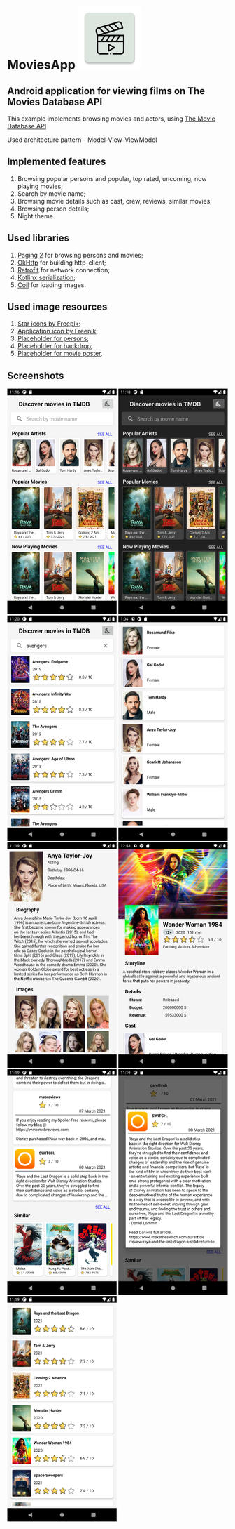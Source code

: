# MoviesApp ![Logo](/app/src/main/res/mipmap-xxhdpi/ic_app_icon.png)

## Android application for viewing films on The Movies Database API ##

This example implements browsing movies and actors, using [The Movie Database API](https://www.themoviedb.org/)

Used architecture pattern - Model-View-ViewModel

## Implemented features ##

1. Browsing popular persons and popular, top rated, uncoming, now playing movies;
2. Search by movie name;
3. Browsing movie details such as cast, crew, reviews, similar movies;
4. Browsing person details;
5. Night theme.

## Used libraries ##

1. [Paging 2](https://developer.android.com/jetpack/androidx/releases/paging) for browsing persons and movies;
2. [OkHttp](https://square.github.io/okhttp/) for building http-client;
3. [Retrofit](https://square.github.io/retrofit/) for network connection;
4. [Kotlinx serialization](https://github.com/Kotlin/kotlinx.serialization);
5. [Coil](https://github.com/coil-kt/coil) for loading images.

## Used image resources ##

1. [Star icons by Freepik](https://www.flaticon.com/free-icon/star_616655?related_id=616655&origin=pack);
2. [Application icon by Freepik](https://www.flaticon.com/free-icon/video_1179120?term=movie&related_id=1179120);
3. [Placeholder for persons](https://www.seekpng.com/ipng/u2y3q8t4t4i1q8u2_placeholder-image-person-jpg/);
4. [Placeholder for backdrop](https://holrmagazine.com/wp-content/themes/15zine/library/images/placeholders/placeholder-759x500@2x.png);
4. [Placeholder for movie poster](https://critics.io/img/movies/poster-placeholder.png).

## Screenshots ##

<img src="/screenshots/Screenshot_1615634219.png" width="250"> <img src="/screenshots/Screenshot_1615634320.png" width="250"> <img src="/screenshots/Screenshot_1615634415.png" width="250"> <img src="/screenshots/Screenshot_1615640654.png" width="250"> <img src="/screenshots/Screenshot_1615634356.png" width="250"> <img src="/screenshots/Screenshot_1615640020.png" width="250"> <img src="/screenshots/Screenshot_1615634384.png" width="250"> <img src="/screenshots/Screenshot_1615634390.png" width="250"> <img src="/screenshots/Screenshot_1615634399.png" width="250">

